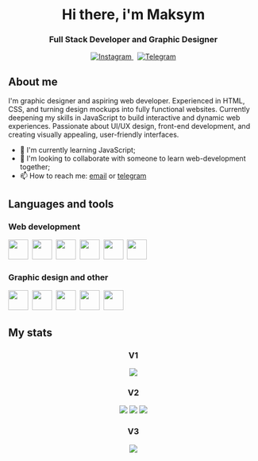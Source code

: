 <div id="header" align="center">
    <h1>Hi there, i'm Maksym</h1>
    <h3>Full Stack Developer and Graphic Designer</h3>
</div>
    
<div id="socials" align="center">
    <a href="https://www.instagram.com/veretnov.m.a">
        <img src="https://img.shields.io/badge/Instagram-blue?style=for-the-badge&logo=instagram&logoColor=white" alt="Instagram"/>
    </a>&nbsp;
    <a href="https://t.me/maxveretnov">
        <img src="https://img.shields.io/badge/Telegram-blue?style=for-the-badge&logo=telegram&logoColor=white" alt="Telegram"/>
    </a>
</div>

<div id="bio">
    <h2>About me</h2>
    I'm graphic designer and aspiring web developer. Experienced in HTML, CSS, and turning design mockups into fully functional websites. Currently deepening my skills in JavaScript to build interactive and dynamic web experiences. Passionate about UI/UX design, front-end development, and creating visually appealing, user-friendly interfaces.

- 🌱 I'm currently learning JavaScript;
- 👯 I'm looking to collaborate with someone to learn web-development together;
- 📫 How to reach me: [email](mailto:maxvertnov@gmail.com) or [telegram](https://t.me/maxveretnov)
</div>

<div id="skills">
    <h2>Languages and tools</h2>
    <div id="web">
        <h3>Web development</h3>
            <img src="https://cdn.jsdelivr.net/gh/devicons/devicon@latest/icons/html5/html5-plain-wordmark.svg" height="40"/>&nbsp;
            <img src="https://cdn.jsdelivr.net/gh/devicons/devicon@latest/icons/css3/css3-plain-wordmark.svg" height="40"/>&nbsp;
            <img src="https://cdn.jsdelivr.net/gh/devicons/devicon@latest/icons/javascript/javascript-plain.svg" height="40"/>&nbsp;
            <img src="https://cdn.jsdelivr.net/gh/devicons/devicon@latest/icons/json/json-plain.svg" height="40"/>&nbsp;
            <img src="https://cdn.jsdelivr.net/gh/devicons/devicon@latest/icons/github/github-original.svg" height="40"/>&nbsp;
            <img src="https://cdn.jsdelivr.net/gh/devicons/devicon@latest/icons/vscode/vscode-original.svg" height="40"/>&nbsp;
    </div>
    <div id="design">
        <h3>Graphic design and other</h3>
            <img src="https://cdn.jsdelivr.net/gh/devicons/devicon@latest/icons/illustrator/illustrator-plain.svg" height="40"/>&nbsp;
            <img src="https://cdn.jsdelivr.net/gh/devicons/devicon@latest/icons/photoshop/photoshop-plain.svg" height="40"/>&nbsp;
            <img src="https://cdn.jsdelivr.net/gh/devicons/devicon@latest/icons/figma/figma-original.svg" height="40"/>&nbsp;
            <img src="https://cdn.jsdelivr.net/gh/devicons/devicon@latest/icons/blender/blender-original.svg" height="40"/>&nbsp;
            <img src="https://cdn.jsdelivr.net/gh/devicons/devicon@latest/icons/trello/trello-plain.svg" height="40"/>&nbsp;
    </div>
</div>

<div id="stats">
    <h2>My stats</h2>
    <div align="center">
        <h3>V1</h3>
        <img src="https://github-readme-stats.vercel.app/api?username=vertmaks" />
        <h3>V2</h3>
        <img src="http://github-profile-summary-cards.vercel.app/api/cards/profile-details?username=vertmaks&theme=transparent" />
        <img src="http://github-profile-summary-cards.vercel.app/api/cards/most-commit-language?username=vertmaks&theme=transparent" />
        <img src="http://github-profile-summary-cards.vercel.app/api/cards/stats?username=vertmaks&theme=transparent" />
        <h3>V3</h3>
        <img src="https://streak-stats.demolab.com?user=vertmaks" />
    </div>
</div>
<!--
**vertmaks/vertmaks** is a ✨ _special_ ✨ repository because its `README.md` (this file) appears on your GitHub profile.

Here are some ideas to get you started:

- 🔭 I’m currently working on ...
- 🌱 I’m currently learning ...
- 👯 I’m looking to collaborate on ...
- 🤔 I’m looking for help with ...
- 💬 Ask me about ...
- 📫 How to reach me: ...
- 😄 Pronouns: ...
- ⚡ Fun fact: ...
  -->

